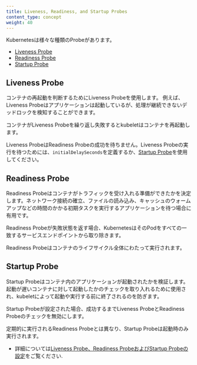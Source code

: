 ```yaml
---
title: Liveness, Readiness, and Startup Probes
content_type: concept
weight: 40
---
```


<!-- overview -->

Kubernetesは様々な種類のProbeがあります。

- [Liveness Probe](#liveness-probe)
- [Readiness Probe](#readiness-probe)
- [Startup Probe](#startup-probe)

<!-- body -->

## Liveness Probe

コンテナの再起動を判断するためにLiveness Probeを使用します。
例えば、Liveness Probeはアプリケーションは起動しているが、処理が継続できないデッドロックを検知することができます。

コンテナがLiveness Probeを繰り返し失敗するとkubeletはコンテナを再起動します。

Liveness ProbeはReadiness Probeの成功を待ちません。Liveness Probeの実行を待つためには、`initialDelaySeconds`を定義するか、[Startup Probe](#startup-probe)を使用してください。


## Readiness Probe

Readiness Probeはコンテナがトラフィックを受け入れる準備ができたかを決定します。ネットワーク接続の確立、ファイルの読み込み、キャッシュのウォームアップなどの時間のかかる初期タスクを実行するアプリケーションを待つ場合に有用です。

Readiness Probeが失敗状態を返す場合、KubernetesはそのPodをすべての一致するサービスエンドポイントから取り除きます。

Readiness Probeはコンテナのライフサイクル全体にわたって実行されます。


## Startup Probe

Startup Probeはコンテナ内のアプリケーションが起動されたかを検証します。起動が遅いコンテナに対して起動したかのチェックを取り入れるために使用され、kubeletによって起動や実行する前に終了されるのを防ぎます。

Startup Probeが設定された場合、成功するまでLiveness ProbeとReadiness Probeのチェックを無効にします。

定期的に実行されるReadiness Probeとは異なり、Startup Probeは起動時のみ実行されます。

* 詳細については[Liveness Probe、Readiness ProbeおよびStartup Probeの設定](/ja/docs/tasks/configure-pod-container/configure-liveness-readiness-startup-probes)をご覧ください.